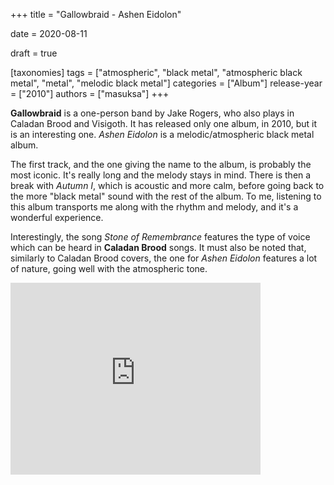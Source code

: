+++
title = "Gallowbraid - Ashen Eidolon"

date = 2020-08-11

draft = true

[taxonomies]
tags = ["atmospheric", "black metal", "atmospheric black metal", "metal", "melodic black metal"]
categories = ["Album"]
release-year = ["2010"]
authors = ["masuksa"]
+++

**Gallowbraid** is a one-person band by Jake Rogers, who also plays in Caladan Brood and Visigoth.
It has released only one album, in 2010, but it is an interesting one.
*Ashen Eidolon* is a melodic/atmospheric black metal album.

The first track, and the one giving the name to the album, is probably the most iconic.
It's really long and the melody stays in mind.
There is then a break with *Autumn I*, which is acoustic and more calm, before going back to the more "black metal" sound with the rest of the album.
To me, listening to this album transports me along with the rhythm and melody, and it's a wonderful experience.

Interestingly, the song *Stone of Remembrance* features the type of voice which can be heard in **Caladan Brood** songs.
It must also be noted that, similarly to Caladan Brood covers, the one for *Ashen Eidolon* features a lot of nature, going well with the atmospheric tone.

<iframe style="border: 0; width: 400px; height: 307px;" src="https://bandcamp.com/EmbeddedPlayer/album=408574554/size=large/bgcol=333333/linkcol=e99708/artwork=small/transparent=true/" seamless><a href="http://gallowbraid-northernsilence.bandcamp.com/album/ashen-eidolon">Ashen Eidolon by Gallowbraid</a></iframe>
